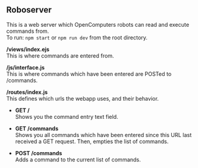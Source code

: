 ## Roboserver

This is a web server which OpenComputers robots can read and execute commands from.  
To run: `npm start` or `npm run dev` from the root directory.

**/views/index.ejs**  
This is where commands are entered from.

**/js/interface.js**  
This is where commands which have been entered are POSTed to /commands.

**/routes/index.js**  
This defines which urls the webapp uses, and their behavior.

* **GET /**  
Shows you the command entry text field.

* **GET /commands**  
Shows you all commands which have been entered since this URL last received a GET request. Then, empties the list of commands.

* **POST /commands**  
Adds a command to the current list of commands.
